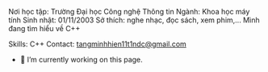 
Nơi học tập: Trường Đại học Công nghệ Thông tin 
Ngành: Khoa học máy tính 
Sinh nhật: 01/11/2003 
Sở thích: nghe nhạc, đọc sách, xem phim,... 
Mình đang tìm hiểu về C++

Skills: C++
Contact: tangminhhien11t1ndc@gmail.com

- 🔭 I’m currently working on this page. 




